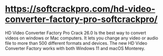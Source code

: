 # https://softcrackpro.com/hd-video-converter-factory-pro-softcrackpro/
 HD Video Converter Factory Pro Crack 26.0  Is the best way to convert videos on windows or Mac computers. It lets you change any video or audio file to more than 500 different formats and devices. The new HD Video Converter Factory works with both Windows 11 and macOS Monterey. 
